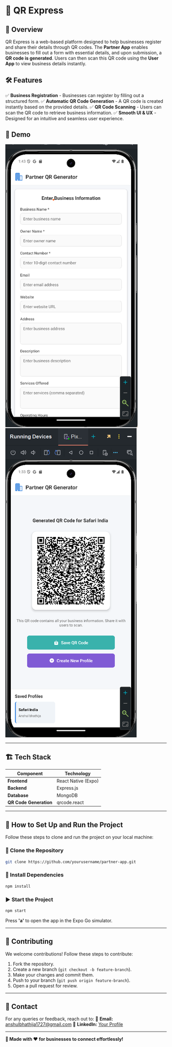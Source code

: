 # 🚀 QR Express

## 📌 Overview
QR Express is a web-based platform designed to help businesses register and share their details through QR codes. The **Partner App** enables businesses to fill out a form with essential details, and upon submission, a **QR code is generated**. Users can then scan this QR code using the **User App** to view business details instantly.

## 🛠 Features
✅ **Business Registration** - Businesses can register by filling out a structured form.
✅ **Automatic QR Code Generation** - A QR code is created instantly based on the provided details.
✅ **QR Code Scanning** - Users can scan the QR code to retrieve business information.
✅ **Smooth UI & UX** - Designed for an intuitive and seamless user experience.

## 📸 Demo
![Form Demo](./assets/images/form.png)
![QR Code Demo](./assets/images/qr%20code.png)

---

## 🏗 Tech Stack
| Component    | Technology |
|-------------|------------|
| **Frontend**  | React Native (Expo) |
| **Backend**   | Express.js |
| **Database**  | MongoDB |
| **QR Code Generation** | qrcode.react |

---

## 🎯 How to Set Up and Run the Project
Follow these steps to clone and run the project on your local machine:

### 🔻 Clone the Repository
```sh
git clone https://github.com/yourusername/partner-app.git

```

### 🔹 Install Dependencies
```sh
npm install
```

### ▶️ Start the Project
```sh
npm start
```
Press **'a'** to open the app in the Expo Go simulator.

---

## 📢 Contributing
We welcome contributions! Follow these steps to contribute:
1. Fork the repository.
2. Create a new branch (`git checkout -b feature-branch`).
3. Make your changes and commit them.
4. Push to your branch (`git push origin feature-branch`).
5. Open a pull request for review.

---

## 📩 Contact
For any queries or feedback, reach out to:
📧 **Email:** anshulbhathija1727@gmail.com 
🔗 **LinkedIn:** [Your Profile](https://www.linkedin.com/in/anshul-bhathija-8229b0301)

---

**📢 Made with ❤️ for businesses to connect effortlessly!**

